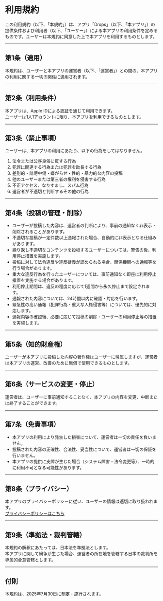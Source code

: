# 利用規約

この利用規約（以下、「本規約」）は、アプリ「Drops」（以下、「本アプリ」）の提供条件および利用者（以下、「ユーザー」）による本アプリの利用条件を定めるものです。ユーザーは本規約に同意した上で本アプリを利用するものとします。

---

## 第1条（適用）

本規約は、ユーザーと本アプリの運営者（以下、「運営者」）との間の、本アプリの利用に関する一切の関係に適用されます。

---

## 第2条（利用条件）

本アプリは、Apple IDによる認証を通じて利用できます。  
ユーザーは1人1アカウントに限り、本アプリを利用できるものとします。

---

## 第3条（禁止事項）

ユーザーは、本アプリの利用にあたり、以下の行為をしてはなりません。

1. 法令または公序良俗に反する行為  
2. 犯罪に関連する行為または犯罪を助長する行為  
3. 差別的・誹謗中傷・嫌がらせ・性的・暴力的な内容の投稿  
4. 他のユーザーまたは第三者の権利を侵害する行為  
5. 不正アクセス、なりすまし、スパム行為  
6. 運営者が不適切と判断するその他の行為

---

## 第4条（投稿の管理・削除）

- ユーザーが投稿した内容は、運営者の判断により、事前の通知なく非表示・削除されることがあります。
- 不適切な投稿が一定件数以上通報された場合、自動的に非表示となる仕組みがあります。
- 繰り返し不適切なコンテンツを投稿するユーザーについては、警告の後、利用停止措置を実施します。
- 投稿に対して法令違反や違反疑義が認められる場合、関係機関への通報等を行う場合があります。
- 重大な違反行為を行ったユーザーについては、事前通知なく即座に利用停止措置を実施する場合があります。
- 利用停止期間は、違反の程度に応じて1週間から永久停止まで設定されます。
- 通報された内容については、24時間以内に確認・対応を行います。
- 緊急性の高い通報（犯罪行為・重大な人権侵害等）については、優先的に対応します。
- 通報内容の確認後、必要に応じて投稿の削除・ユーザーの利用停止等の措置を実施します。

---

## 第5条（知的財産権）

ユーザーが本アプリに投稿した内容の著作権はユーザーに帰属しますが、運営者は本アプリの運営、改善のために無償で使用できるものとします。

---

## 第6条（サービスの変更・停止）

運営者は、ユーザーに事前通知することなく、本アプリの内容を変更、中断または終了することができます。

---

## 第7条（免責事項）

- 本アプリの利用により発生した損害について、運営者は一切の責任を負いません。
- 投稿された内容の正確性、合法性、妥当性について、運営者は一切の保証を行いません。
- 本アプリの提供に支障が生じた場合（システム障害・法令変更等）、一時的に利用不可となる可能性があります。

---

## 第8条（プライバシー）

本アプリのプライバシーポリシーに従い、ユーザーの情報は適切に取り扱われます。  
[プライバシーポリシーはこちら](./privacy.md)

---

## 第9条（準拠法・裁判管轄）

本規約の解釈にあたっては、日本法を準拠法とします。  
本アプリに関して紛争が生じた場合、運営者の所在地を管轄する日本の裁判所を専属的合意管轄とします。

---

## 付則

本規約は、2025年7月30日に制定・施行されます。

